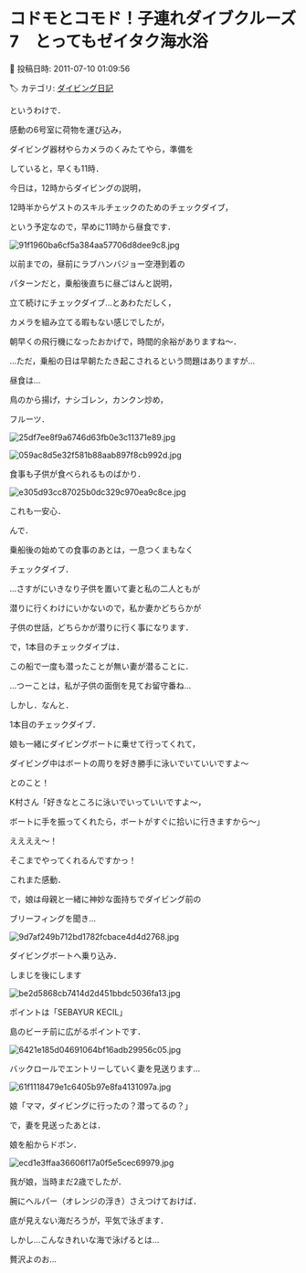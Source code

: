 # コドモとコモド！子連れダイブクルーズ7　とってもゼイタク海水浴

📅 投稿日時: 2011-07-10 01:09:56

🏷️ カテゴリ: [ダイビング日記](ce3a7a8d424d112fce83ee85c81a0e344.md)

というわけで．





感動の6号室に荷物を運び込み，


ダイビング器材やらカメラのくみたてやら，準備を


していると，早くも11時．





今日は，12時からダイビングの説明，


12時半からゲストのスキルチェックのためのチェックダイブ，


という予定なので，早めに11時から昼食です．







![91f1960ba6cf5a384aa57706d8dee9c8.jpg](images/91f1960ba6cf5a384aa57706d8dee9c8.jpg)







以前までの，昼前にラブハンバジョー空港到着の


パターンだと，乗船後直ちに昼ごはんと説明，


立て続けにチェックダイブ…とあわただしく，


カメラを組み立てる暇もない感じでしたが，


朝早くの飛行機になったおかげで，時間的余裕がありますね～．


…ただ，乗船の日は早朝たたき起こされるという問題はありますが…





昼食は…


鳥のから揚げ，ナシゴレン，カンクン炒め，


フルーツ．




![25df7ee8f9a6746d63fb0e3c11371e89.jpg](images/25df7ee8f9a6746d63fb0e3c11371e89.jpg)






![059ac8d5e32f581b88aab897f8cb992d.jpg](images/059ac8d5e32f581b88aab897f8cb992d.jpg)







食事も子供が食べられるものばかり．




![e305d93cc87025b0dc329c970ea9c8ce.jpg](images/e305d93cc87025b0dc329c970ea9c8ce.jpg)




これも一安心．





んで．


乗船後の始めての食事のあとは，一息つくまもなく


チェックダイブ．





…さすがにいきなり子供を置いて妻と私の二人ともが


潜りに行くわけにいかないので，私か妻かどちらかが


子供の世話，どちらかが潜りに行く事になります．


で，1本目のチェックダイブは．


この船で一度も潜ったことが無い妻が潜ることに．


…つーことは，私が子供の面倒を見てお留守番ね…





しかし．なんと．


1本目のチェックダイブ．


娘も一緒にダイビングボートに乗せて行ってくれて，


ダイビング中はボートの周りを好き勝手に泳いでいていいですよ～


とのこと！





K村さん「好きなところに泳いでいっていいですよ～，


ボートに手を振ってくれたら，ボートがすぐに拾いに行きますから～」


ええええ～！


そこまでやってくれるんですかっ！


これまた感動．





で，娘は母親と一緒に神妙な面持ちでダイビング前の


ブリーフィングを聞き…




![9d7af249b712bd1782fcbace4d4d2768.jpg](images/9d7af249b712bd1782fcbace4d4d2768.jpg)







ダイビングボートへ乗り込み．


しまじを後にします




![be2d5868cb7414d2d451bbdc5036fa13.jpg](images/be2d5868cb7414d2d451bbdc5036fa13.jpg)







ポイントは「SEBAYUR KECIL」


島のビーチ前に広がるポイントです．




![6421e185d04691064bf16adb29956c05.jpg](images/6421e185d04691064bf16adb29956c05.jpg)







バックロールでエントリーしていく妻を見送ります…




![61f1118479e1c6405b97e8fa4131097a.jpg](images/61f1118479e1c6405b97e8fa4131097a.jpg)




娘「ママ，ダイビングに行ったの？潜ってるの？」





で，妻を見送ったあとは．


娘を船からドボン． 







![ecd1e3ffaa36606f17a0f5e5cec69979.jpg](images/ecd1e3ffaa36606f17a0f5e5cec69979.jpg)




我が娘，当時まだ2歳でしたが．


腕にヘルパー（オレンジの浮き）さえつけておけば．


底が見えない海だろうが，平気で泳ぎます．





しかし…こんなきれいな海で泳げるとは…


贅沢よのお…
